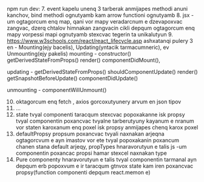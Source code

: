 npm run dev:
7. event kapelu unenq 3 tarberak anmijapes methodi anuni kanchov, bind methodi ognutyamb kam arrow functioni ognutyamb
8. jsx - um ogtagorcum enq  map, qani vor mapy veradarcnum e dzevapoxvac zangvac, dzerq chtalov himnakan zangvacin
cikli depqum ogtagorcum enq mapy vorpessi mapi ognutyamb stexcvac tegerin ta unikalutyun
9. https://www.w3schools.com/react/react_lifecycle.asp
ashxatanqi pulery 3 en - Mounting(ejy bacelis), Updating(yntacik tarmacumneric), ev Unmounting(ejy pakelis)
mounting -  constructor()
            getDerivedStateFromProps()
            render()
            componentDidMount(),

updating -  getDerivedStateFromProps()
            shouldComponentUpdate()
            render()
            getSnapshotBeforeUpdate()
            componentDidUpdate()

unmounting - componentWillUnmount()

10. oktagorcum enq fetch , axios gorcoxutyunery arvum en json tipov
11. ...
12. state tvyal componenti taracqum stexcvac popoxakanne isk propsy tvyal componentin poxancvac tvyalne tarberutyuny kayanum e nranum vor staten karoxanum enq poxel  isk propsy anmijapes chenq karox poxel
13. defaultPropsy propsum poxancvac tvyali naxnakan arjeqna ogtagorcvum e ayn imastov vor ete tvyal popoxakanin poxancum chanen stana default arjeqy, propTypes hnaravorutyun e talis js -um componentin poxancac propsi hamar stexcel naxnakan type
14. Pure componenty hnaravorutyun e talis tvyal componentin tarmanal ayn depqum erb popoxvum e ir taracqum gtnvox state kam iren poxancvac propsy(function componenti depqum react.memon e)